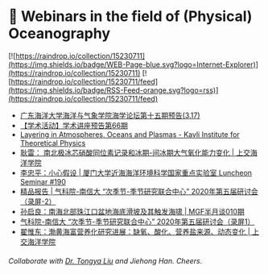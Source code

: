 # 🌊 Webinars in the field of (Physical) Oceanography

[![https://raindrop.io/collection/15230711](https://img.shields.io/badge/WEB-Page-blue.svg?logo=Internet-Explorer)](https://raindrop.io/collection/15230711) [![https://raindrop.io/collection/15230711/feed](https://img.shields.io/badge/RSS-Feed-orange.svg?logo=rss)](https://raindrop.io/collection/15230711/feed)

<!-- BLOG-POST-LIST:START -->
- [广东海洋大学海洋与气象学院海学论坛第十五期预告(3.17)](https://mp.weixin.qq.com/s/6FPskdlGeFgzcdkaMSjKrA)
- [【学术活动】学术讲座预告第66期](https://mp.weixin.qq.com/s/jFpvtwB-QtpC0WE6Gyql4w)
- [Layering in Atmospheres, Oceans and Plasmas - Kavli Institute for Theoretical Physics](https://online.kitp.ucsb.edu/online/staircase21/)
- [耿雷： 南北极冰芯硝酸同位素记录和冰期-间冰期大气氧化能力变化 | 上交海洋学院](https://mp.weixin.qq.com/s/J6A7lwRh2lTwK46A67QYWQ)
- [李忠平：小心假设 | 厦门大学近海海洋环境科学国家重点实验室 Luncheon Seminar #190](https://mel.xmu.edu.cn/info/1076/5647.htm)
- [精品报告 | 气科院-南信大 “次季节-季节研究联合中心” 2020年第五届研讨会（录屏-2）](https://mp.weixin.qq.com/s/21cZHWhjTgn3TIk7Wau1nw)
- [孙启良：南海北部珠江口盆地海底滑坡及其触发海啸 | MGF半月谈010期](https://mp.weixin.qq.com/s/XG4VkR3pVd2rMMhx0-luLg)
- [气科院-南信大 “次季节-季节研究联合中心” 2020年第五届研讨会（录屏1）](https://mp.weixin.qq.com/s/QlnZyHVom9WfaSP3Tz_X0A)
- [翟惟东：渤黄海富营养化研究进展：缺氧、酸化、营养盐来源、动态变化 | 上交海洋学院](https://mp.weixin.qq.com/s/xgkHfZ44N97t5xXtIBcOvg)
<!-- BLOG-POST-LIST:END -->

###### Collaborate with [Dr. Tongya Liu](https://liutongya.github.io/) and Jiehong Han. Cheers.
